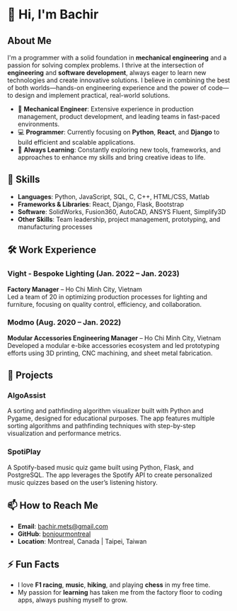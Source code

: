 
# 👋 Hi, I'm Bachir

## About Me
I'm a programmer with a solid foundation in **mechanical engineering** and a passion for solving complex problems. I thrive at the intersection of **engineering** and **software development**, always eager to learn new technologies and create innovative solutions. I believe in combining the best of both worlds—hands-on engineering experience and the power of code—to design and implement practical, real-world solutions.

- 🔧 **Mechanical Engineer**: Extensive experience in production management, product development, and leading teams in fast-paced environments.
- 💻 **Programmer**: Currently focusing on **Python**, **React**, and **Django** to build efficient and scalable applications.
- 🌱 **Always Learning**: Constantly exploring new tools, frameworks, and approaches to enhance my skills and bring creative ideas to life.

## 🔨 Skills
- **Languages**: Python, JavaScript, SQL, C, C++, HTML/CSS, Matlab
- **Frameworks & Libraries**: React, Django, Flask, Bootstrap
- **Software**: SolidWorks, Fusion360, AutoCAD, ANSYS Fluent, Simplify3D
- **Other Skills**: Team leadership, project management, prototyping, and manufacturing processes

## 🛠️ Work Experience

### Vight - Bespoke Lighting (Jan. 2022 – Jan. 2023)
**Factory Manager** – Ho Chi Minh City, Vietnam  
Led a team of 20 in optimizing production processes for lighting and furniture, focusing on quality control, efficiency, and collaboration.

### Modmo (Aug. 2020 – Jan. 2022)
**Modular Accessories Engineering Manager** – Ho Chi Minh City, Vietnam  
Developed a modular e-bike accessories ecosystem and led prototyping efforts using 3D printing, CNC machining, and sheet metal fabrication.

## 🌟 Projects

### **AlgoAssist**
A sorting and pathfinding algorithm visualizer built with Python and Pygame, designed for educational purposes. The app features multiple sorting algorithms and pathfinding techniques with step-by-step visualization and performance metrics.

### **SpotiPlay**
A Spotify-based music quiz game built using Python, Flask, and PostgreSQL. The app leverages the Spotify API to create personalized music quizzes based on the user’s listening history.

## 📫 How to Reach Me
- **Email**: [bachir.mets@gmail.com](mailto:bachir.mets@gmail.com)
- **GitHub**: [bonjourmontreal](https://github.com/bonjourmontreal)  
- **Location**: Montreal, Canada | Taipei, Taiwan

## ⚡ Fun Facts
- I love **F1 racing**, **music**, **hiking**, and playing **chess** in my free time.
- My passion for **learning** has taken me from the factory floor to coding apps, always pushing myself to grow.
